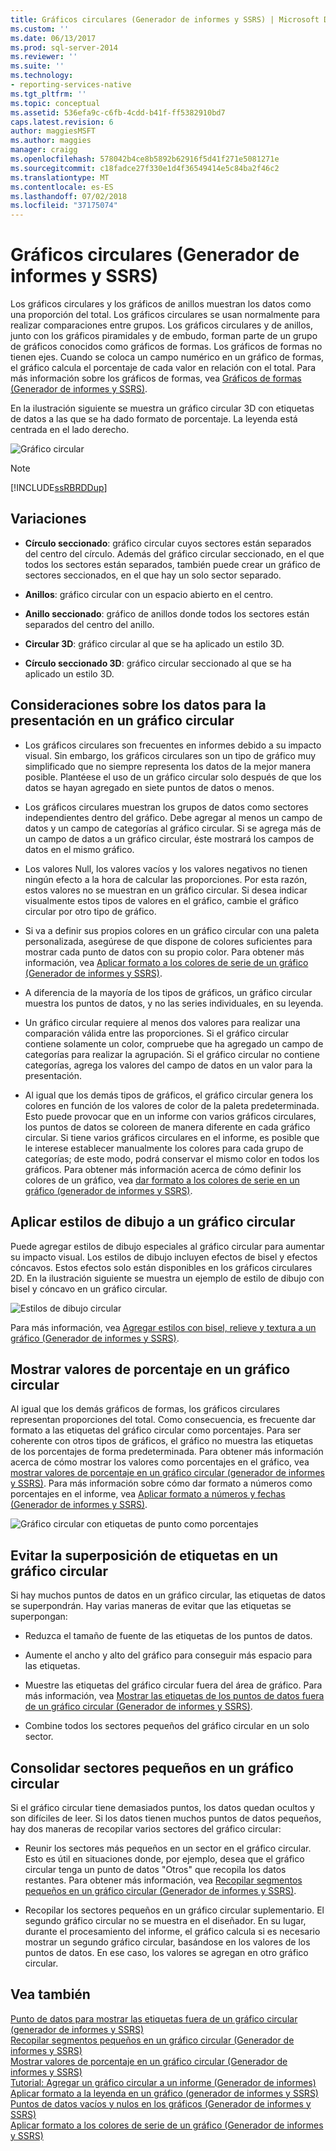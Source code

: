```yaml
---
title: Gráficos circulares (Generador de informes y SSRS) | Microsoft Docs
ms.custom: ''
ms.date: 06/13/2017
ms.prod: sql-server-2014
ms.reviewer: ''
ms.suite: ''
ms.technology:
- reporting-services-native
ms.tgt_pltfrm: ''
ms.topic: conceptual
ms.assetid: 536efa9c-c6fb-4cdd-b41f-ff5382910bd7
caps.latest.revision: 6
author: maggiesMSFT
ms.author: maggies
manager: craigg
ms.openlocfilehash: 578042b4ce8b5892b62916f5d41f271e5081271e
ms.sourcegitcommit: c18fadce27f330e1d4f36549414e5c84ba2f46c2
ms.translationtype: MT
ms.contentlocale: es-ES
ms.lasthandoff: 07/02/2018
ms.locfileid: "37175074"
---
```

# <a name="pie-charts-report-builder-and-ssrs"></a>Gráficos circulares (Generador de informes y SSRS)
  Los gráficos circulares y los gráficos de anillos muestran los datos como una proporción del total. Los gráficos circulares se usan normalmente para realizar comparaciones entre grupos. Los gráficos circulares y de anillos, junto con los gráficos piramidales y de embudo, forman parte de un grupo de gráficos conocidos como gráficos de formas. Los gráficos de formas no tienen ejes. Cuando se coloca un campo numérico en un gráfico de formas, el gráfico calcula el porcentaje de cada valor en relación con el total. Para más información sobre los gráficos de formas, vea [Gráficos de formas &#40;Generador de informes y SSRS&#41;](charts-report-builder-and-ssrs.md).  
  
 En la ilustración siguiente se muestra un gráfico circular 3D con etiquetas de datos a las que se ha dado formato de porcentaje.  La leyenda está centrada en el lado derecho.  
  
 ![Gráfico circular](../media/piechart.gif "Gráfico circular")  
  
> [!NOTE]  
>  [!INCLUDE[ssRBRDDup](../../includes/ssrbrddup-md.md)]  
  
## <a name="variations"></a>Variaciones  
  
-   **Círculo seccionado**: gráfico circular cuyos sectores están separados del centro del círculo. Además del gráfico circular seccionado, en el que todos los sectores están separados, también puede crear un gráfico de sectores seccionados, en el que hay un solo sector separado.  
  
-   **Anillos**: gráfico circular con un espacio abierto en el centro.  
  
-   **Anillo seccionado**: gráfico de anillos donde todos los sectores están separados del centro del anillo.  
  
-   **Circular 3D**: gráfico circular al que se ha aplicado un estilo 3D.  
  
-   **Círculo seccionado 3D**: gráfico circular seccionado al que se ha aplicado un estilo 3D.  
  
## <a name="data-considerations-for-display-on-a-pie-chart"></a>Consideraciones sobre los datos para la presentación en un gráfico circular  
  
-   Los gráficos circulares son frecuentes en informes debido a su impacto visual. Sin embargo, los gráficos circulares son un tipo de gráfico muy simplificado que no siempre representa los datos de la mejor manera posible. Plantéese el uso de un gráfico circular solo después de que los datos se hayan agregado en siete puntos de datos o menos.  
  
-   Los gráficos circulares muestran los grupos de datos como sectores independientes dentro del gráfico. Debe agregar al menos un campo de datos y un campo de categorías al gráfico circular. Si se agrega más de un campo de datos a un gráfico circular, éste mostrará los campos de datos en el mismo gráfico.  
  
-   Los valores Null, los valores vacíos y los valores negativos no tienen ningún efecto a la hora de calcular las proporciones. Por esta razón, estos valores no se muestran en un gráfico circular. Si desea indicar visualmente estos tipos de valores en el gráfico, cambie el gráfico circular por otro tipo de gráfico.  
  
-   Si va a definir sus propios colores en un gráfico circular con una paleta personalizada, asegúrese de que dispone de colores suficientes para mostrar cada punto de datos con su propio color. Para obtener más información, vea [Aplicar formato a los colores de serie de un gráfico &#40;Generador de informes y SSRS&#41;](formatting-series-colors-on-a-chart-report-builder-and-ssrs.md).  
  
-   A diferencia de la mayoría de los tipos de gráficos, un gráfico circular muestra los puntos de datos, y no las series individuales, en su leyenda.  
  
-   Un gráfico circular requiere al menos dos valores para realizar una comparación válida entre las proporciones. Si el gráfico circular contiene solamente un color, compruebe que ha agregado un campo de categorías para realizar la agrupación. Si el gráfico circular no contiene categorías, agrega los valores del campo de datos en un valor para la presentación.  
  
-   Al igual que los demás tipos de gráficos, el gráfico circular genera los colores en función de los valores de color de la paleta predeterminada. Esto puede provocar que en un informe con varios gráficos circulares, los puntos de datos se coloreen de manera diferente en cada gráfico circular. Si tiene varios gráficos circulares en el informe, es posible que le interese establecer manualmente los colores para cada grupo de categorías; de este modo, podrá conservar el mismo color en todos los gráficos. Para obtener más información acerca de cómo definir los colores de un gráfico, vea [dar formato a los colores de serie en un gráfico &#40;generador de informes y SSRS&#41;](formatting-series-colors-on-a-chart-report-builder-and-ssrs.md).  
  
## <a name="applying-drawing-styles-to-a-pie-chart"></a>Aplicar estilos de dibujo a un gráfico circular  
 Puede agregar estilos de dibujo especiales al gráfico circular para aumentar su impacto visual. Los estilos de dibujo incluyen efectos de bisel y efectos cóncavos. Estos efectos solo están disponibles en los gráficos circulares 2D. En la ilustración siguiente se muestra un ejemplo de estilo de dibujo con bisel y cóncavo en un gráfico circular.  
  
 ![Estilos de dibujo circular](../media/rs-piedrawingeffects-concave2.gif "Estilos de dibujo circular")  
  
 Para más información, vea [Agregar estilos con bisel, relieve y textura a un gráfico &#40;Generador de informes y SSRS&#41;](chart-effects-add-bevel-emboss-or-texture-report-builder.md).  
  
## <a name="displaying-percentage-values-on-a-pie-chart"></a>Mostrar valores de porcentaje en un gráfico circular  
 Al igual que los demás gráficos de formas, los gráficos circulares representan proporciones del total. Como consecuencia, es frecuente dar formato a las etiquetas del gráfico circular como porcentajes. Para ser coherente con otros tipos de gráficos, el gráfico no muestra las etiquetas de los porcentajes de forma predeterminada. Para obtener más información acerca de cómo mostrar los valores como porcentajes en el gráfico, vea [mostrar valores de porcentaje en un gráfico circular &#40;generador de informes y SSRS&#41;](display-percentage-values-on-a-pie-chart-report-builder-and-ssrs.md). Para más información sobre cómo dar formato a números como porcentajes en el informe, vea [Aplicar formato a números y fechas &#40;Generador de informes y SSRS&#41;](formatting-numbers-and-dates-report-builder-and-ssrs.md).  
  
 ![Gráfico circular con etiquetas de punto como porcentajes](../media/rs-piechartpercentages.gif "Gráfico circular con etiquetas de punto como porcentajes")  
  
## <a name="preventing-overlapped-labels-on-a-pie-chart"></a>Evitar la superposición de etiquetas en un gráfico circular  
 Si hay muchos puntos de datos en un gráfico circular, las etiquetas de datos se superpondrán. Hay varias maneras de evitar que las etiquetas se superpongan:  
  
-   Reduzca el tamaño de fuente de las etiquetas de los puntos de datos.  
  
-   Aumente el ancho y alto del gráfico para conseguir más espacio para las etiquetas.  
  
-   Muestre las etiquetas del gráfico circular fuera del área de gráfico. Para más información, vea [Mostrar las etiquetas de los puntos de datos fuera de un gráfico circular &#40;Generador de informes y SSRS&#41;](display-data-point-labels-outside-a-pie-chart-report-builder-and-ssrs.md).  
  
-   Combine todos los sectores pequeños del gráfico circular en un solo sector.  
  
## <a name="consolidating-small-slices-on-a-pie-chart"></a>Consolidar sectores pequeños en un gráfico circular  
 Si el gráfico circular tiene demasiados puntos, los datos quedan ocultos y son difíciles de leer. Si los datos tienen muchos puntos de datos pequeños, hay dos maneras de recopilar varios sectores del gráfico circular:  
  
-   Reunir los sectores más pequeños en un sector en el gráfico circular. Esto es útil en situaciones donde, por ejemplo, desea que el gráfico circular tenga un punto de datos "Otros" que recopila los datos restantes. Para obtener más información, vea [Recopilar segmentos pequeños en un gráfico circular &#40;Generador de informes y SSRS&#41;](collect-small-slices-on-a-pie-chart-report-builder-and-ssrs.md).  
  
-   Recopilar los sectores pequeños en un gráfico circular suplementario. El segundo gráfico circular no se muestra en el diseñador. En su lugar, durante el procesamiento del informe, el gráfico calcula si es necesario mostrar un segundo gráfico circular, basándose en los valores de los puntos de datos. En ese caso, los valores se agregan en otro gráfico circular.  
  
## <a name="see-also"></a>Vea también  
 [Punto de datos para mostrar las etiquetas fuera de un gráfico circular &#40;generador de informes y SSRS&#41;](display-data-point-labels-outside-a-pie-chart-report-builder-and-ssrs.md)   
 [Recopilar segmentos pequeños en un gráfico circular &#40;Generador de informes y SSRS&#41;](collect-small-slices-on-a-pie-chart-report-builder-and-ssrs.md)   
 [Mostrar valores de porcentaje en un gráfico circular &#40;Generador de informes y SSRS&#41;](display-percentage-values-on-a-pie-chart-report-builder-and-ssrs.md)   
 [Tutorial: Agregar un gráfico circular a un informe &#40;Generador de informes&#41;](../tutorial-add-a-pie-chart-to-your-report-report-builder.md)   
 [Aplicar formato a la leyenda en un gráfico &#40;generador de informes y SSRS&#41;](chart-legend-formatting-report-builder.md)   
 [Puntos de datos vacíos y nulos en los gráficos &#40;Generador de informes y SSRS&#41;](empty-and-null-data-points-in-charts-report-builder-and-ssrs.md)   
 [Aplicar formato a los colores de serie de un gráfico &#40;Generador de informes y SSRS&#41;](formatting-series-colors-on-a-chart-report-builder-and-ssrs.md)  
  
  
